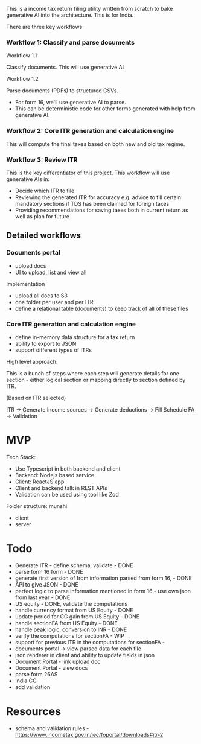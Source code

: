 This is a income tax return filing utility written from scratch to bake generative AI into the architecture. This is for India.

There are three key workflows:

### Workflow 1: Classify and parse documents

Workflow 1.1

Classify documents. This will use generative AI

Workflow 1.2

Parse documents (PDFs) to structured CSVs. 
- For form 16, we'll use generative AI to parse.
- This can be deterministic code for other forms generated with help from generative AI.

### Workflow 2: Core ITR generation and calculation engine

This will compute the final taxes based on both new and old tax regime.

### Workflow 3: Review ITR

This is the key differentiator of this project. This workflow will use generative AIs in:

- Decide which ITR to file
- Reviewing the generated ITR for accuracy e.g. advice to fill certain mandatory sections if TDS has been claimed for foreign taxes
- Providing recommendations for saving taxes both in current return as well as plan for future

## Detailed workflows

### Documents portal
- upload docs
- UI to upload, list and view all 
 
Implementation
- upload all docs to S3
- one folder per user and per ITR
- define a relational table (documents) to keep track of all of these files

### Core ITR generation and calculation engine  

- define in-memory data structure for a tax return
- ability to export to JSON
- support different types of ITRs

High level approach:

This is a bunch of steps where each step will generate details for one section - either logical section or mapping directly to section defined by ITR.

(Based on ITR selected)

ITR -> Generate Income sources -> Generate deductions -> Fill Schedule FA -> Validation

# MVP

Tech Stack:
- Use Typescript in both backend and client
- Backend: Nodejs based service
- Client: ReactJS app
- Client and backend talk in REST APIs
- Validation can be used using tool like Zod


Folder structure:
munshi
* client
* server

# Todo

- Generate ITR - define schema, validate - DONE
- parse form 16 form - DONE
- generate first version of from information parsed from form 16, - DONE
- API to give JSON - DONE
- perfect logic to parse information mentioned in form 16 - use own json from last year - DONE
- US equity - DONE, validate the computations
- handle currency format from US Equity - DONE
- update period for CG gain from US Equity - DONE
- handle sectionFA from US Equity - DONE
- handle peak logic, conversion to INR - DONE
- verify the computations for sectionFA - WIP
- support for previous ITR in the computations for sectionFA - 
- documents portal -> view parsed data for each file
- json renderer in client and ability to update fields in json
- Document Portal - link upload doc
- Document Portal - view docs
- parse form 26AS
- India CG
- add validation

# Resources
- schema and validation rules - https://www.incometax.gov.in/iec/foportal/downloads#itr-2 
